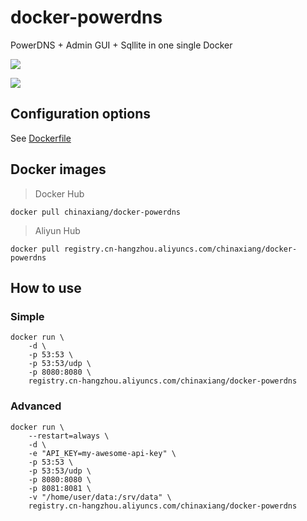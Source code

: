 # docker-powerdns

PowerDNS + Admin GUI + Sqllite in one single Docker

![](http://ww4.sinaimg.cn/large/a15b4afely1fmpq3umk45j21h90ksach)

![](http://ww4.sinaimg.cn/large/a15b4afegy1fmpq5j6cp5j21h50g2myr)

## Configuration options

See [Dockerfile](Dockerfile)

## Docker images

> Docker Hub

```
docker pull chinaxiang/docker-powerdns
```

> Aliyun Hub

```
docker pull registry.cn-hangzhou.aliyuncs.com/chinaxiang/docker-powerdns
```

## How to use

### Simple

```
docker run \
    -d \
    -p 53:53 \
    -p 53:53/udp \
    -p 8080:8080 \
    registry.cn-hangzhou.aliyuncs.com/chinaxiang/docker-powerdns
```

### Advanced

```
docker run \
    --restart=always \
    -d \
    -e "API_KEY=my-awesome-api-key" \
    -p 53:53 \
    -p 53:53/udp \
    -p 8080:8080 \
    -p 8081:8081 \
    -v "/home/user/data:/srv/data" \
    registry.cn-hangzhou.aliyuncs.com/chinaxiang/docker-powerdns
```